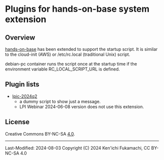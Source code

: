 # Plugins for hands-on-base system extension

## Overview

[hands-on-base](https://github.com/sysbuild-training/hands-on-base) 
has been extended to support the startup script.
It is similar to the cloud-init (AWS) or /etc/rc.local (traditional Unix) script.

debian-pc container runs the script once at the startup time 
if the environment variable RC_LOCAL_SCRIPT_URL is defined.


## Plugin lists

- [lpic-2024q2](lpic-2024q2)
    - a dummy script to show just a message.
    - LPI Webinar 2024-06-08 version does not use this extension.


## License

Creative Commons BY-NC-SA [4.0](https://creativecommons.org/licenses/by/4.0/deed.en).

<HR>
Last-Modified: 2024-08-03
Copyright (C) 2024 Ken'ichi Fukamachi, CC BY-NC-SA 4.0

